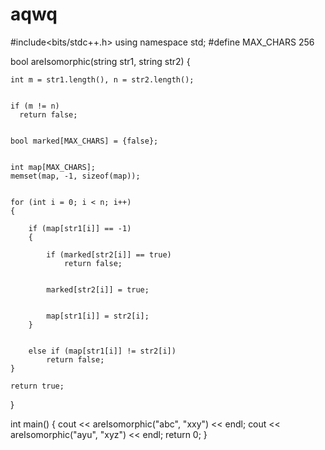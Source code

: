 # aqwq
#include<bits/stdc++.h>
using namespace std;
#define MAX_CHARS 256
 

bool areIsomorphic(string str1, string str2)
{
 
    int m = str1.length(), n = str2.length();
 
   
    if (m != n)
      return false;
 
   
    bool marked[MAX_CHARS] = {false};
 
    
    int map[MAX_CHARS];
    memset(map, -1, sizeof(map));
 
    
    for (int i = 0; i < n; i++)
    {
        
        if (map[str1[i]] == -1)
        {
            
            if (marked[str2[i]] == true)
                return false;
 
            
            marked[str2[i]] = true;
 
           
            map[str1[i]] = str2[i];
        }
 
        
        else if (map[str1[i]] != str2[i])
            return false;
    }
 
    return true;
}
 

int main()
{
   cout << areIsomorphic("abc", "xxy") << endl;
   cout << areIsomorphic("ayu", "xyz") << endl;
   return 0;
}
